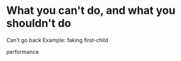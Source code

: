 What you can't do, and what you shouldn't do
============================================

Can't go back
Example: faking first-child

performance